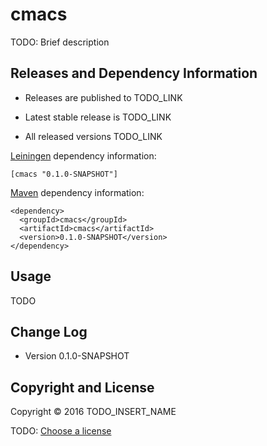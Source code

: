 # cmacs

TODO: Brief description



## Releases and Dependency Information

* Releases are published to TODO_LINK

* Latest stable release is TODO_LINK

* All released versions TODO_LINK

[Leiningen] dependency information:

    [cmacs "0.1.0-SNAPSHOT"]

[Maven] dependency information:

    <dependency>
      <groupId>cmacs</groupId>
      <artifactId>cmacs</artifactId>
      <version>0.1.0-SNAPSHOT</version>
    </dependency>

[Leiningen]: http://leiningen.org/
[Maven]: http://maven.apache.org/



## Usage

TODO



## Change Log

* Version 0.1.0-SNAPSHOT



## Copyright and License

Copyright © 2016 TODO_INSERT_NAME

TODO: [Choose a license](http://choosealicense.com/)
